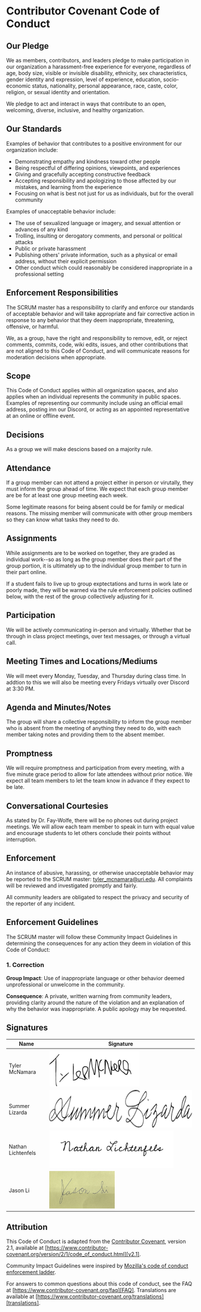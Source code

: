 # Contributor Covenant Code of Conduct

## Our Pledge

We as members, contributors, and leaders pledge to make participation in our organization a harassment-free experience for everyone, regardless of age, body
size, visible or invisible disability, ethnicity, sex characteristics, gender identity and expression, level of experience, education, socio-economic status,
nationality, personal appearance, race, caste, color, religion, or sexual identity and orientation.

We pledge to act and interact in ways that contribute to an open, welcoming, diverse, inclusive, and healthy organization.

## Our Standards

Examples of behavior that contributes to a positive environment for our organization include:

* Demonstrating empathy and kindness toward other people
* Being respectful of differing opinions, viewpoints, and experiences
* Giving and gracefully accepting constructive feedback
* Accepting responsibility and apologizing to those affected by our mistakes, and learning from the experience
* Focusing on what is best not just for us as individuals, but for the overall community

Examples of unacceptable behavior include:

* The use of sexualized language or imagery, and sexual attention or advances of any kind
* Trolling, insulting or derogatory comments, and personal or political attacks
* Public or private harassment
* Publishing others' private information, such as a physical or email address, without their explicit permission
* Other conduct which could reasonably be considered inappropriate in a professional setting

## Enforcement Responsibilities

The SCRUM master has a responsibility to clarify and enforce our standards of acceptable behavior and will take appropriate and fair corrective action in response to any behavior that they deem inappropriate, threatening, offensive, or harmful.

We, as a group, have the right and responsibility to remove, edit, or reject comments, commits, code, wiki edits, issues, and other contributions that are not aligned to this Code of Conduct, and will communicate reasons for moderation decisions when appropriate.

## Scope

This Code of Conduct applies within all organization spaces, and also applies when an individual represents the community in public spaces. Examples of representing our community include using an official email address, posting inn our Discord, or acting as an appointed representative at an online or offline event.

## Decisions 
As a group we will make descions based on a majority rule.

## Attendance 
If a group member can not attend a project either in person or virutally, they must inform the group ahead of time. We expect that each group member are be for at least one group meeting each week.

Some legitimate reasons for being absent could be for family or medical reasons. The missing member will communicate with other group members so they can know what tasks they need to do.

## Assignments 
While assignments are to be worked on together, they are graded as individual work--so as long as the group member does their part of the group portion, it is ultimately up to the individual group member to turn in their part online.

If a student fails to live up to group exptectations and turns in work late or poorly made, they will be warned via the rule enforcement policies outlined below, with the rest of the group collectively adjusting for it.

## Participation 
We will be actively communicating in-person and virtually. Whether that be through in class project meetings, over text messages, or through a virtual call. 

## Meeting Times and Locations/Mediums 
We will meet every Monday, Tuesday, and Thursday during class time. In addtion to this we will also be meeting every Fridays virtually over Discord at 3:30 PM.

## Agenda and Minutes/Notes 

The group will share a collective responsibility to inform the group member who is absent from the meeting of anything they need to do, with each member taking notes and providing them to the absent member.

## Promptness

We will require promptness and participation from every meeting, with a five minute grace period to allow for late attendees without prior notice. We expect all team members to let the team know in advance if they expect to be late.

## Conversational Courtesies

As stated by Dr. Fay-Wolfe, there will be no phones out during project meetings. We will allow each team member to speak in turn with equal value and encourage students to let others conclude their points without interruption.

## Enforcement

An instance of abusive, harassing, or otherwise unacceptable behavior may be reported to the SCRUM master: tyler_mcnamara@uri.edu. All complaints will be reviewed and investigated promptly and fairly.

All community leaders are obligated to respect the privacy and security of the reporter of any incident.

## Enforcement Guidelines

The SCRUM master will follow these Community Impact Guidelines in determining the consequences for any action they deem in violation of this Code of Conduct:

### 1. Correction

**Group Impact**: Use of inappropriate language or other behavior deemed unprofessional or unwelcome in the community.

**Consequence**: A private, written warning from community leaders, providing clarity around the nature of the violation and an explanation of why the behavior was inappropriate. A public apology may be requested.

## Signatures
Name | Signature
------------- | -------------
Tyler McNamara | <img src="src/signature.png" alt="Tyler's Signature" height="100"/>
Summer Lizarda | <img src="src/summerSig.png" alt="Summer's Signature" height="100"/>
Nathan Lichtenfels | <img src="src/nathanSig.png" alt="Nathan's Signature" height="100"/>
Jason Li | <img src="src/jasonli_signature.jpg" alt="Jason's Signature" height="100"/>

## Attribution

This Code of Conduct is adapted from the [Contributor Covenant][homepage],
version 2.1, available at
[https://www.contributor-covenant.org/version/2/1/code_of_conduct.html][v2.1].

Community Impact Guidelines were inspired by
[Mozilla's code of conduct enforcement ladder][Mozilla CoC].

For answers to common questions about this code of conduct, see the FAQ at
[https://www.contributor-covenant.org/faq][FAQ]. Translations are available at
[https://www.contributor-covenant.org/translations][translations].

[homepage]: https://www.contributor-covenant.org
[v2.1]: https://www.contributor-covenant.org/version/2/1/code_of_conduct.html
[Mozilla CoC]: https://github.com/mozilla/diversity
[FAQ]: https://www.contributor-covenant.org/faq
[translations]: https://www.contributor-covenant.org/translations

